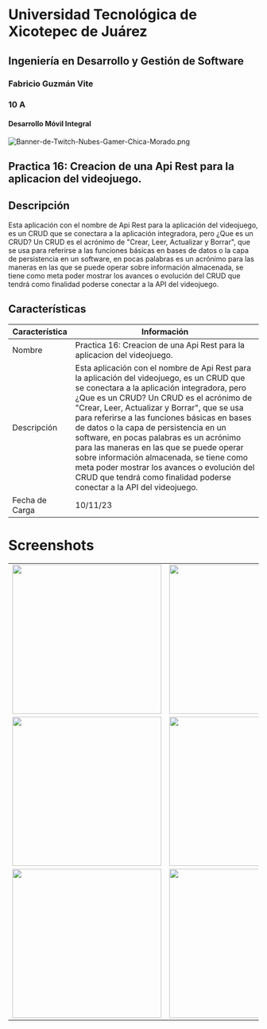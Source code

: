 # Universidad Tecnológica de Xicotepec de Juárez
## Ingeniería en Desarrollo y Gestión de Software
### Fabricio Guzmán Vite
### 10 A
#### Desarrollo Móvil Integral

![Banner-de-Twitch-Nubes-Gamer-Chica-Morado.png](https://i.postimg.cc/15q3LFXF/Banner-de-Twitch-Nubes-Gamer-Chica-Morado.png)

## Practica 16: Creacion de una Api Rest para la aplicacion del videojuego.

## Descripción
Esta aplicación con el nombre de Api Rest para la aplicación del videojuego, es un CRUD que se conectara a la aplicación integradora, pero ¿Que es un CRUD? Un CRUD es el acrónimo de "Crear, Leer, Actualizar y Borrar", que se usa para referirse a las funciones básicas en bases de datos o la capa de persistencia en un software, en pocas palabras es un acrónimo para las maneras en las que se puede operar sobre información almacenada, se tiene como meta poder mostrar los avances o evolución del CRUD que tendrá como finalidad poderse conectar a la API del videojuego.

## Características
| Característica         | Información                                                              |
|------------------------|--------------------------------------------------------------------------|
| Nombre                 | Practica 16: Creacion de una Api Rest para la aplicacion del videojuego.                                     |
| Descripción            | Esta aplicación con el nombre de Api Rest para la aplicación del videojuego, es un CRUD que se conectara a la aplicación integradora, pero ¿Que es un CRUD? Un CRUD es el acrónimo de "Crear, Leer, Actualizar y Borrar", que se usa para referirse a las funciones básicas en bases de datos o la capa de persistencia en un software, en pocas palabras es un acrónimo para las maneras en las que se puede operar sobre información almacenada, se tiene como meta poder mostrar los avances o evolución del CRUD que tendrá como finalidad poderse conectar a la API del videojuego. |
| Fecha de Carga         | 10/11/23                                                                 |

# Screenshots

<table>
  <tr>
    <td><img src="https://github.com/FabricioFGV/DMI_PRACTICA_15_API_VIDEOGAME_180610/blob/main/Screenshots/Screenshots1.png" width="300"></td>
    <td><img src="https://github.com/FabricioFGV/DMI_PRACTICA_15_API_VIDEOGAME_180610/blob/main/Screenshots/Screenshots2.png" width="300"></td>
  </tr>
 <tr>
  <td><img src="https://github.com/FabricioFGV/DMI_PRACTICA_15_API_VIDEOGAME_180610/blob/main/Screenshots/Screenshots3.png" width="300"></td>
  <td><img src="https://github.com/FabricioFGV/DMI_PRACTICA_15_API_VIDEOGAME_180610/blob/main/Screenshots/Screenshots4.png" width="300"></td>
 </tr>
 <tr>
  <td><img src="https://github.com/FabricioFGV/DMI_PRACTICA_15_API_VIDEOGAME_180610/blob/main/Screenshots/Screenshots5.png" width="300"></td>
  <td><img src="https://github.com/FabricioFGV/DMI_PRACTICA_15_API_VIDEOGAME_180610/blob/main/Screenshots/Screenshots6.png" width="300"></td>
 </tr>
</table>
